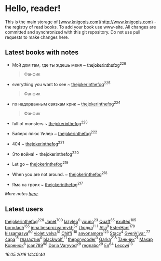 # Hello, reader!
This is the main storage of [www.knigopis.com](http://www.knigopis.com) - the registry of read books.
To add your book use www-site. All changes are committed and synchronized with this git repository.
Do not use pull requests to make changes here.


## Latest books with notes
* Мой дом там, где ты ждешь меня ~ [thejokerinthefog](users/317/317244423-vkontakte)<sup>226</sup>
    > Фанфик

* everything you want to see ~ [thejokerinthefog](users/317/317244423-vkontakte)<sup>225</sup>
    > Фанфик

* по надорванным связкам крик ~ [thejokerinthefog](users/317/317244423-vkontakte)<sup>224</sup>
    > Фанфик

* full of monsters ~ [thejokerinthefog](users/317/317244423-vkontakte)<sup>223</sup>

* Байерс плюс Уилер ~ [thejokerinthefog](users/317/317244423-vkontakte)<sup>222</sup>

* 404 ~ [thejokerinthefog](users/317/317244423-vkontakte)<sup>221</sup>

* Это война! ~ [thejokerinthefog](users/317/317244423-vkontakte)<sup>220</sup>

* Let go ~ [thejokerinthefog](users/317/317244423-vkontakte)<sup>219</sup>

* When you are not around. ~ [thejokerinthefog](users/317/317244423-vkontakte)<sup>218</sup>

* Яма на троих ~ [thejokerinthefog](users/317/317244423-vkontakte)<sup>217</sup>


_More notes [here](latest_books_with_notes.md)._


## Latest users
[thejokerinthefog](users/317/317244423-vkontakte)<sup>226</sup> 
[Janet](users/108/108113656204404967440-google)<sup>700</sup> 
[lazyleo](users/116/116845519572391639637-google)<sup>0</sup> 
[youno](users/302/302928912-vkontakte)<sup>23</sup> 
[Quaff](users/122/12267158-vkontakte)<sup>35</sup> 
[exulted](users/100/100599204551896265722-google)<sup>105</sup> 
[borodach](users/157/15706320-vkontakte)<sup>165</sup> 
[inna.besprozvannykh](users/733/73323849-yandex)<sup>57</sup> 
[Людка](users/111/111038749-vkontakte)<sup>11</sup> 
[](users/114/114792281744850455512-google)<sup>1</sup> 
[Alla](users/103/103352250712959229257-google)<sup>0</sup> 
[EsterHani](users/305/30558181-vkontakte)<sup>178</sup> 
[kissamasya](users/684/68439978-vkontakte)<sup>60</sup> 
[violet_velva](users/116/116961712580551399099-google)<sup>61</sup> 
[Chiffi](users/105/105831994080785626680-google)<sup>118</sup> 
[anvonamore](users/595/5957175-vkontakte)<sup>123</sup> 
[Stacy](users/309/30902475-vkontakte)<sup>4</sup> 
[GvenVivar ](users/158/158266434925901-facebook)<sup>77</sup> 
[4apa](users/117/117392596378069249667-google)<sup>15</sup> 
[глазастик](users/115/115257673890455357280-google)<sup>0</sup> 
[blackwolf ](users/236/236639644-vkontakte)<sup>11</sup> 
[theponycoder](users/195/195144442-vkontakte)<sup>0</sup> 
[Garka](users/115/115753719718250012620-google)<sup>218</sup> 
[Таньчик](users/209/2096581563762610-facebook)<sup>21</sup> 
[Макар Коренюк](users/126/126368737-vkontakte)<sup>6</sup> 
[joan789](users/240/2401650-vkontakte)<sup>98</sup> 
[Daria Varyvod](users/829/829893410524253-facebook)<sup>29</sup> 
[regnabo](users/870/870059322-yandex)<sup>29</sup> 
[En](users/333/333646551-vkontakte)<sup>64</sup> 
[Lecowi](users/521/521873425-vkontakte)<sup>13</sup> 


_16.05.2019 14:40:40_
